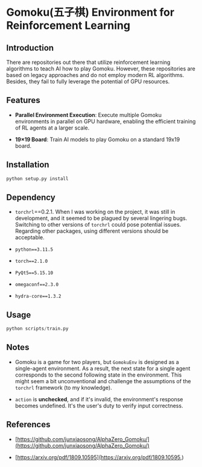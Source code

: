 # Gomoku(五子棋) Environment for Reinforcement Learning

## Introduction

There are repositories out there that utilize reinforcement learning algorithms to teach AI how to play Gomoku. However, these repositories are based on legacy approaches and do not employ modern RL algorithms. Besides, they fail to fully leverage the potential of GPU resources. 

## Features

- **Parallel Environment Execution**: Execute multiple Gomoku environments in parallel on GPU hardware, enabling the efficient training of RL agents at a larger scale.

- **19×19 Board**: Train AI models to play Gomoku on a standard 19x19 board.


## Installation

```bash
python setup.py install
```


## Dependency

- `torchrl`==0.2.1. When I was working on the project, it was still in development, and it seemed to be plagued by several lingering bugs. Switching to other versions of `torchrl` could pose potential issues. Regarding other packages, using different versions should be acceptable.

- `python==3.11.5`
- `torch==2.1.0`
- `PyQt5==5.15.10`
- `omegaconf==2.3.0`
- `hydra-core==1.3.2`

## Usage

```python
python scripts/train.py
```

## Notes

- Gomoku is a game for two players, but `GomokuEnv` is designed as a single-agent environment. As a result, the next state for a single agent corresponds to the second following state in the environment. This might seem a bit unconventional and challenge the assumptions of the `torchrl` framework (to my knowledge).

- `action` is **unchecked**, and if it's invalid, the environment's response becomes undefined. It's the user's duty to verify input correctness.


## References

- [https://github.com/junxiaosong/AlphaZero_Gomoku/](https://github.com/junxiaosong/AlphaZero_Gomoku/)

- [https://arxiv.org/pdf/1809.10595](https://arxiv.org/pdf/1809.10595,)
